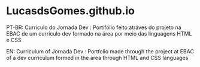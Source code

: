 # LucasdsGomes.github.io
PT-BR:
Currículo do Jornada Dev :
Portifólio feito atráves do projeto na EBAC de um currículo dev formado na área por meio das linguagens HTML e CSS

EN:
Curriculum of Jornada Dev :
Portfolio made through the project at EBAC of a dev curriculum formed in the area through HTML and CSS languages

